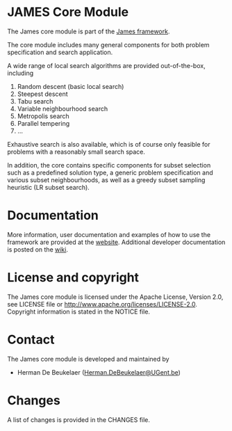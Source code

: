 JAMES Core Module
=================

The James core module is part of the [James framework][james-github].

The core module includes many general components for both problem specification and search application.

A wide range of local search algorithms are provided out-of-the-box, including

1. Random descent (basic local search)
2. Steepest descent
3. Tabu search
4. Variable neighbourhood search
5. Metropolis search
6. Parallel tempering
7. ...

Exhaustive search is also available, which is of course only feasible for problems with a reasonably small search space.

In addition, the core contains specific components for subset selection such as a predefined solution type, a generic problem specification and various subset neighbourhoods, as well as a greedy subset sampling heuristic (LR subset search).

  
Documentation
=============

More information, user documentation and examples of how to use the framework are provided at the [website][james-website].
Additional developer documentation is posted on the [wiki][james-wiki].

License and copyright
=====================

The James core module is licensed under the Apache License, Version 2.0, see LICENSE file or http://www.apache.org/licenses/LICENSE-2.0.
Copyright information is stated in the NOTICE file.

Contact
=======

The James core module is developed and maintained by

 - Herman De Beukelaer (Herman.DeBeukelaer@UGent.be)
 
Changes
=======

A list of changes is provided in the CHANGES file.


[james-github]:   https://github.com/hdbeukel/james
[james-website]:  http://www.jamesframework.org
[james-wiki]:     http://github.com/hdbeukel/james/wiki
